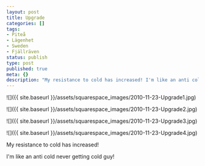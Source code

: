 ```yaml
---
layout: post
title: Upgrade
categories: []
tags:
- Piteå
- Lägenhet
- Sweden
- Fjällräven
status: publish
type: post
published: true
meta: {}
description: "My resistance to cold has increased! I'm like an anti cold never getting cold guy!"
---
```


![]({{ site.baseurl }}/assets/squarespace_images/2010-11-23-Upgrade1.jpg)

![]({{ site.baseurl }}/assets/squarespace_images/2010-11-23-Upgrade2.jpg)

![]({{ site.baseurl }}/assets/squarespace_images/2010-11-23-Upgrade3.jpg)

![]({{ site.baseurl }}/assets/squarespace_images/2010-11-23-Upgrade4.jpg)

My resistance to cold has increased!

I'm like an anti cold never getting cold guy!
